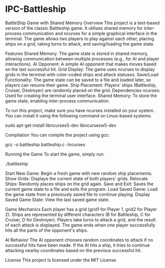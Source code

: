 # IPC-Battleship
BattleShip Game with Shared Memory
Overview
This project is a text-based version of the classic Battleship game. It utilizes shared memory for inter-process communication and ncurses for a simple graphical interface in the terminal. The game allows two players to play against each other, placing ships on a grid, taking turns to attack, and saving/loading the game state.

Features
Shared Memory: The game state is stored in shared memory, allowing communication between multiple processes (e.g., for AI and player interactions).
AI Opponent: A simple AI opponent that makes moves based on the last successful hit.
Grid Display: The game uses ncurses to display grids in the terminal with color-coded ships and attack statuses.
Save/Load Functionality: The game state can be saved to a file and loaded later, so players can resume their game.
Ship Placement: Players’ ships (Battleship, Cruiser, Destroyer) are randomly placed on the grid.
Dependencies
ncurses: Used for creating the terminal user interface.
Shared Memory: To store the game state, enabling inter-process communication.

To run this project, make sure you have ncurses installed on your system. You can install it using the following command on Linux-based systems:

sudo apt-get install libncurses5-dev libncursesw5-dev

Compilation
You can compile the project using gcc:

gcc -o battleship battleship.c -lncurses

Running the Game
To start the game, simply run:

./battleship

Start New Game: Begin a fresh game with new random ship placements.
Show Grids: Displays the current state of both players' grids.
Relocate Ships: Randomly places ships on the grid again.
Save and Exit: Saves the current game state to a file and exits the program.
Load Saved Game: Load the game state from a previously saved file to continue playing.
Display Saved Game State: View the last saved game state.

Game Mechanics
Each player has a grid (grid1 for Player 1, grid2 for Player 2).
Ships are represented by different characters (B for Battleship, C for Cruiser, D for Destroyer).
Players take turns to attack a grid, and the result of each attack is displayed.
The game ends when one player successfully hits all the parts of the opponent's ships.

AI Behavior
The AI opponent chooses random coordinates to attack if no successful hits have been made.
If the AI hits a ship, it tries to continue attacking nearby coordinates based on the previous successful hit.

License
This project is licensed under the MIT License.

